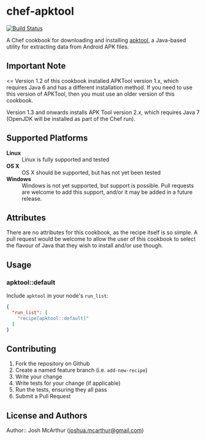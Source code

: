 # chef-apktool

[![Build Status](https://travis-ci.org/joshmcarthur/chef-apktool.svg?branch=master)](https://travis-ci.org/joshmcarthur/chef-apktool)

A Chef cookbook for downloading and installing [apktool](https://code.google.com/p/android-apktool/), a Java-based utility for extracting data from Android APK files.

## Important Note

<= Version 1.2 of this cookbook installed APKTool version 1.x, which requires Java 6 and has a different installation method. If you need to use this version of APKTool, then you must use an older version of this cookbook. 

Version 1.3 and onwards installs APK Tool version 2.x, which requires Java 7 (OpenJDK will be installed as part of the Chef run). 


## Supported Platforms

<dl>
  <dt><strong>Linux</strong>
  <dd>Linux is fully supported and tested</dd>
  
  <dt><strong>OS X</strong></dt>
  <dd>OS X should be supported, but has not yet been tested</dd>
  
  <dt><strong>Windows</strong></dt>
  <dd>Windows is not yet supported, but support is possible. Pull requests are welcome to add this support, and/or it may be added in a future release.</dd>
</dl>


## Attributes

There are no attributes for this cookbook, as the recipe itself is so simple.
A pull request would be welcome to allow the user of this cookbook to select
the flavour of Java that they wish to install and/or use though.


## Usage

### apktool::default

Include `apktool` in your node's `run_list`:

```json
{
  "run_list": [
    "recipe[apktool::default]"
  ]
}
```

## Contributing

1. Fork the repository on Github
2. Create a named feature branch (i.e. `add-new-recipe`)
3. Write your change
4. Write tests for your change (if applicable)
5. Run the tests, ensuring they all pass
6. Submit a Pull Request

## License and Authors

Author:: Josh McArthur (joshua.mcarthur@gmail.com)
